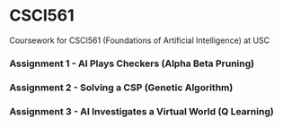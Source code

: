# CSCI561
Coursework for CSCI561 (Foundations of Artificial Intelligence) at USC


### Assignment 1 - AI Plays Checkers (Alpha Beta Pruning)

### Assignment 2 - Solving a CSP (Genetic Algorithm)

### Assignment 3 - AI Investigates a Virtual World (Q Learning)